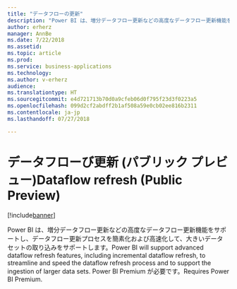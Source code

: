 ```yaml
---
title: "データフローの更新"
description: "Power BI は、増分データフロー更新などの高度なデータフロー更新機能をサポートし、データフロー更新プロセスを簡素化および高速化して、大きいデータ セットの取り込みをサポートします。 Power BI Premium が必要です。"
author: erherz
manager: AnnBe
ms.date: 7/22/2018
ms.assetid: 
ms.topic: article
ms.prod: 
ms.service: business-applications
ms.technology: 
ms.author: v-erherz
audience: 
ms.translationtype: HT
ms.sourcegitcommit: e4d721713b70d0a9cfeb06d0f795f23d3f0223a5
ms.openlocfilehash: 099d2cf2abdff2b1af508a59e0cb02ee816b2311
ms.contentlocale: ja-jp
ms.lasthandoff: 07/27/2018

---
```

# <a name="dataflow-refresh-public-preview"></a><span data-ttu-id="5a04c-104">データフローび更新 (パブリック プレビュー)</span><span class="sxs-lookup"><span data-stu-id="5a04c-104">Dataflow refresh (Public Preview)</span></span>

[!include[banner](../../../includes/banner.md)]

<span data-ttu-id="5a04c-105">Power BI は、増分データフロー更新などの高度なデータフロー更新機能をサポートし、データフロー更新プロセスを簡素化および高速化して、大きいデータ セットの取り込みをサポートします。</span><span class="sxs-lookup"><span data-stu-id="5a04c-105">Power BI will support advanced dataflow refresh features, including incremental dataflow refresh, to streamline and speed the dataflow refresh process and to support the ingestion of larger data sets.</span></span> <span data-ttu-id="5a04c-106">Power BI Premium が必要です。</span><span class="sxs-lookup"><span data-stu-id="5a04c-106">Requires Power BI Premium.</span></span>

